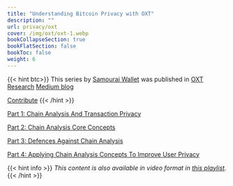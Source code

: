 ```yaml
---
title: "Understanding Bitcoin Privacy with OXT"
description: ""
url: privacy/oxt
cover: /img/oxt/oxt-1.webp
bookCollapseSection: true
bookFlatSection: false
bookToc: false
weight: 6
---
```


{{< hint btc>}}
This series by [Samourai Wallet](https://samouraiwallet.com/) was published in [OXT Research](https://oxtresearch.com/) [Medium blog](https://medium.com/oxt-research)

[Contribute](/contribute/)
{{< /hint >}}

[Part 1: Chain Analysis And Transaction Privacy](/en/privacy/oxt-1)

[Part 2: Chain Analysis Core Concepts](/en/privacy/oxt-2)

[Part 3: Defences Against Chain Analysis](/en/privacy/oxt-3)

[Part 4: Applying Chain Analysis Concepts To Improve User Privacy](/en/privacy/oxt-4)

{{< hint info >}}
_This content is also available in video format in [this playlist](https://www.youtube.com/playlist?list=PLIBmWVGQhizLrPjpFMN5bQdbOZRxCQXUg)._
{{< /hint >}}